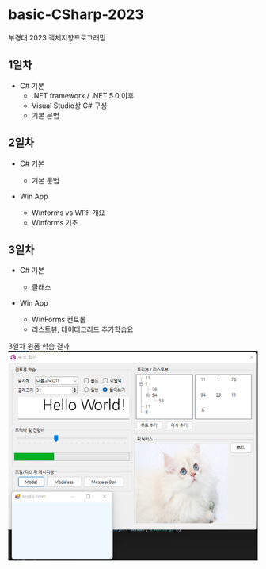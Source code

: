 # basic-CSharp-2023
부경대 2023 객체지향프로그래밍

## 1일차
- C# 기본
	- .NET framework / .NET 5.0 이후
	- Visual Studio상 C# 구성
	- 기본 문법

## 2일차
- C# 기본
	- 기본 문법

- Win App
	- Winforms vs WPF 개요
	- Winforms 기초

## 3일차
- C# 기본
	- 클래스
	
- Win App
	- WinForms 컨트롤
	- 리스트뷰, 데이터그리드 추가학습요

3일차 윈폼 학습 결과
<img src ="https://github.com/Tarel-Github/basic-CSharp-2023/blob/main/image/winforms01.png?raw=true" width="700">
